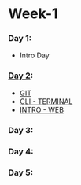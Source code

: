 # Week-1

### Day 1:

 - Intro Day

### [Day 2](https://github.com/freecodingbootcamp/Week-1/tree/master/Day-2):

 - [GIT](https://github.com/freecodingbootcamp/Week-1/blob/master/Day-2/GIT.md)
 - [CLI - TERMINAL](https://github.com/freecodingbootcamp/Week-1/blob/master/Day-2/CLI-TERMINAL.md)
 - [INTRO - WEB](https://github.com/freecodingbootcamp/Week-1/blob/master/Day-2/INTRO-WEB.md)

### Day 3:

### Day 4:

### Day 5:
